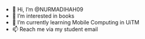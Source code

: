 - 👋 Hi, I’m @NURMADIHAH09
- 👀 I’m interested in books
- 🌱 I’m currently learning Mobile Computing in UiTM 
- 📫 Reach me via my student email

<!---
NURMADIHAH09/NURMADIHAH09 is a ✨ special ✨ repository because its `README.md` (this file) appears on your GitHub profile.
You can click the Preview link to take a look at your changes.
--->
